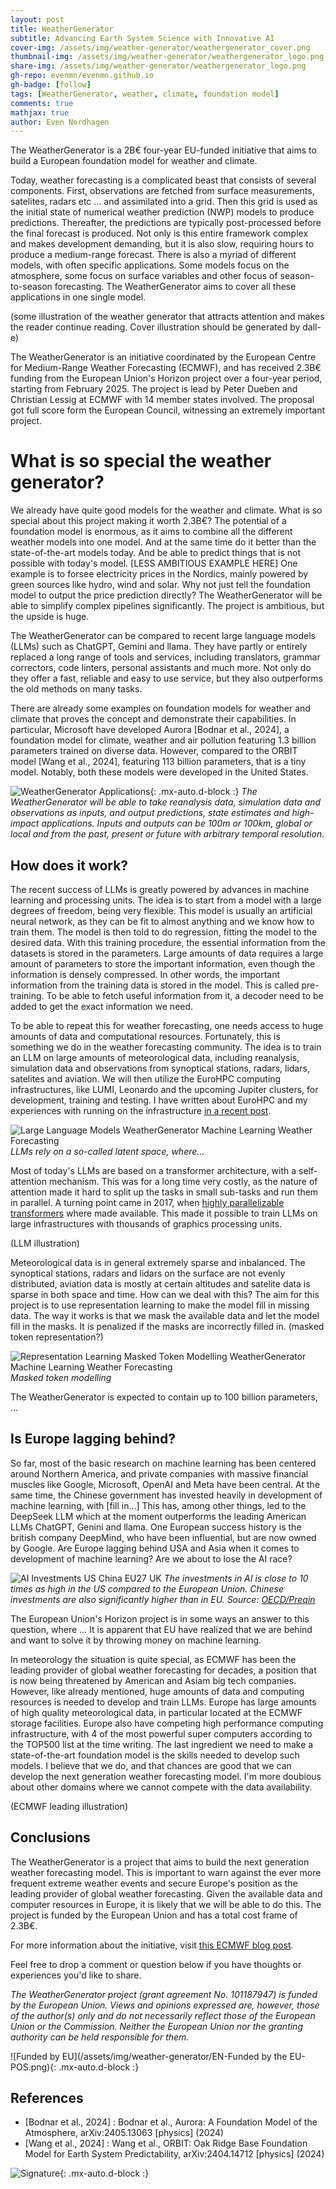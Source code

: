 ```yaml
---
layout: post
title: WeatherGenerator
subtitle: Advancing Earth System Science with Innovative AI
cover-img: /assets/img/weather-generator/weathergenerator_cover.png
thumbnail-img: /assets/img/weather-generator/weathergenerator_logo.png
share-img: /assets/img/weather-generator/weathergenerator_logo.png
gh-repo: evenmn/evenmn.github.io
gh-badge: [follow]
tags: [WeatherGenerator, weather, climate, foundation model]
comments: true
mathjax: true
author: Even Nordhagen
---
```


The WeatherGenerator is a 2B€ four-year EU-funded initiative that aims to build a European foundation model for weather and climate.

Today, weather forecasting is a complicated beast that consists of several components. First, observations are fetched from surface measurements, satelites, radars etc ... and assimilated into a grid. Then this grid is used as the initial state of numerical weather prediction (NWP) models to produce predictions. Thereafter, the predictions are typically post-processed before the final forecast is produced. Not only is this entire framework complex and makes development demanding, but it is also slow, requiring hours to produce a medium-range forecast. There is also a myriad of different models, with often specific applications. Some models focus on the atmosphere, some focus on surface variables and other focus of season-to-season forecasting. The WeatherGenerator aims to cover all these applications in one single model.  

(some illustration of the weather generator that attracts attention and makes the reader continue reading. Cover illustration should be generated by dall-e)

The WeatherGenerator is an initiative coordinated by the European Centre for Medium-Range Weather Forecasting (ECMWF), and has received 2.3B€ funding from the European Union's Horizon project over a four-year period, starting from February 2025. The project is lead by Peter Dueben and Christian Lessig at ECMWF with 14 member states involved. The proposal got full score form the European Council, witnessing an extremely important project.

# What is so special the weather generator?
We already have quite good models for the weather and climate. What is so special about this project making it worth 2.3B€? The potential of a foundation model is enormous, as it aims to combine all the different weather models into one model. And at the same time do it better than the state-of-the-art models today. And be able to predict things that is not possible with today's model. [LESS AMBITIOUS EXAMPLE HERE] One example is to forsee electricity prices in the Nordics, mainly powered by green sources like hydro, wind and solar. Why not just tell the foundation model to output the price prediction directly? The WeatherGenerator will be able to simplify complex pipelines significantly. The project is ambitious, but the upside is huge.

The WeatherGenerator can be compared to recent large language models (LLMs) such as ChatGPT, Gemini and llama. They have partly or entirely replaced a long range of tools and services, including translators, grammar correctors, code linters, personal assistants and much more. Not only do they offer a fast, reliable and easy to use service, but they also outperforms the old methods on many tasks.

There are already some examples on foundation models for weather and climate that proves the concept and demonstrate their capabilities. In particular, Microsoft have developed Aurora [Bodnar et al., 2024], a foundation model for climate, weather and air pollution featuring 1.3 billion parameters trained on diverse data. However, compared to the ORBIT model [Wang et al., 2024], featuring 113 billion parameters, that is a tiny model. Notably, both these models were developed in the United States.

![WeatherGenerator Applications](/assets/img/weather-generator/weathergenerator_applications.png){: .mx-auto.d-block :}
*The WeatherGenerator will be able to take reanalysis data, simulation data and observations as inputs, and output predictions, state estimates and high-impact applications. Inputs and outputs can be 100m or 100km, global or local and from the past, present or future with arbitrary temporal resolution.*

## How does it work?
The recent success of LLMs is greatly powered by advances in machine learning and processing units. The idea is to start from a model with a large degrees of freedom, being very flexible. This model is usually an artificial neural network, as they can be fit to almost anything and we know how to train them. The model is then told to do regression, fitting the model to the desired data. With this training procedure, the essential information from the datasets is stored in the parameters. Large amounts of data requires a large amount of parameters to store the important information, even though the information is densely compressed. In other words, the important information from the training data is stored in the model. This is called pre-training. To be able to fetch useful information from it, a decoder need to be added to get the exact information we need.

To be able to repeat this for weather forecasting, one needs access to huge amounts of data and computational resources. Fortunately, this is something we do in the weather forecasting community. The idea is to train an LLM on large amounts of meteorological data, including reanalysis, simulation data and observations from synoptical stations, radars, lidars, satelites and aviation. We will then utilize the EuroHPC computing infrastructures, like LUMI, Leonardo and the upcoming Jupiter clusters, for development, training and testing. I have written about EuroHPC and my experiences with running on the infrastructure [in a recent post](https://evennordhagen.com/2024-10-27-european-tier-0/). 

![Large Language Models WeatherGenerator Machine Learning Weather Forecasting](/assets/img/weather-generator/llm1.png)
*LLMs rely on a so-called latent space, where...*

Most of today's LLMs are based on a transformer architecture, with a self-attention mechanism. This was for a long time very costly, as the nature of attention made it hard to split up the tasks in small sub-tasks and run them in parallel. A turning point came in 2017, when [highly parallelizable transformers](www.evenmn.github.io) where made available. This made it possible to train LLMs on large infrastructures with thousands of graphics processing units. 

(LLM illustration)

Meteorological data is in general extremely sparse and inbalanced. The synoptical stations, radars and lidars on the surface are not evenly distributed, aviation data is mostly at certain altitudes and satelite data is sparse in both space and time. How can we deal with this? The aim for this project is to use representation learning to make the model fill in missing data. The way it works is that we mask the available data and let the model fill in the masks. It is penalized if the masks are incorrectly filled in. (masked token representation?)

![Representation Learning Masked Token Modelling WeatherGenerator Machine Learning Weather Forecasting](/assets/img/weather-generator/masked_token_modelling.png)
*Masked token modelling*

The WeatherGenerator is expected to contain up to 100 billion parameters, ...

## Is Europe lagging behind?
So far, most of the basic research on machine learning has been centered around Northern America, and private companies with massive financial muscles like Google, Microsoft, OpenAI and Meta have been central. At the same time, the Chinese government has invested heavily in development of machine learning, with [fill in...] This has, among other things, led to the DeepSeek LLM which at the moment outperforms the leading American LLMs ChatGPT, Genini and llama. One European success history is the british company DeepMind, who have been influential, but are now owned by Google. Are Europe lagging behind USA and Asia when it comes to development of machine learning? Are we about to lose the AI race?

![AI Investments US China EU27 UK](/assets/img/weather-generator/oecd_preqin.png)
*The investments in AI is close to 10 times as high in the US compared to the European Union. Chinese investments are also significantly higher than in EU. Source: [OECD/Preqin](https://oecd.ai/en/data?selectedArea=investments-in-ai-and-data&selectedVisualization=vc-investments-in-ai-by-country&visualizationFiltersHash=eyJkYXRlIjpbIjIwMTIiLCIyMDI0Il0sImNvbnRyb2xzIjp7ImxvZ1NjYWxlIjpmYWxzZX0sImZpbHRlcnMiOnsiSU5EVVNUUlkiOiItLSBBbGwgaW5kdXN0cmllcyAtLSJ9LCJlbnRpdGllcyI6eyJDb3VudHJ5Q29kZSI6WyJVU0EiLCJDSE4iLCJFVTI3IiwiR0JSIl19LCJpbmRpY2F0b3JzIjp7IkluZGljYXRvciI6IlN1bV9vZl9kZWFscyJ9fQ%3D%3D)*

The European Union's Horizon project is in some ways an answer to this question, where ... It is apparent that EU have realized that we are behind and want to solve it by throwing money on machine learning.

In meteorology the situation is quite special, as ECMWF has been the leading provider of global weather forecasting for decades, a position that is now being threatened by American and Asiam big tech companies. However, like already mentioned, huge amounts of data and computing resources is needed to develop and train LLMs. Europe has large amounts of high quality meteorological data, in particular located at the ECMWF storage facilities. Europe also have competing high performance computing infrastructure, with 4 of the most powerful super computers according to the TOP500 list at the time writing. The last ingredient we need to make a state-of-the-art foundation model is the skills needed to develop such models. I believe that we do, and that chances are good that we can develop the next generation weather forecasting model. I'm more doubious about other domains where we cannot compete with the data availability. 

(ECMWF leading illustration)

## Conclusions
The WeatherGenerator is a project that aims to build the next generation weather forecasting model. This is important to warn against the ever more frequent extreme weather events and secure Europe's position as the leading provider of global weather forecasting. Given the available data and computer resources in Europe, it is likely that we will be able to do this. The project is funded by the European Union and has a total cost frame of 2.3B€.

For more information about the initiative, visit [this ECMWF blog post](https://www.ecmwf.int/en/about/media-centre/news/2024/weathergenerator-project-aims-recast-machine-learning-earth-system).

Feel free to drop a comment or question below if you have thoughts or experiences you'd like to share.

*The WeatherGenerator project (grant agreement No. 101187947) is funded by the European Union. Views and opinions expressed are, however, those of the author(s) only and do not necessarily reflect those of the European Union or the Commission. Neither the European Union nor the granting authority can be held responsible for them.*

![Funded by EU](/assets/img/weather-generator/EN-Funded by the EU-POS.png){: .mx-auto.d-block :}

## References
- [Bodnar et al., 2024] : Bodnar et al., Aurora: A Foundation Model of the Atmosphere, arXiv:2405.13063 [physics] (2024)
- [Wang et al., 2024] : Wang et al., ORBIT: Oak Ridge Base Foundation Model for  Earth System Predictability, arXiv:2404.14712 [physics] (2024)

![Signature](/assets/img/signature.png){: .mx-auto.d-block :}
